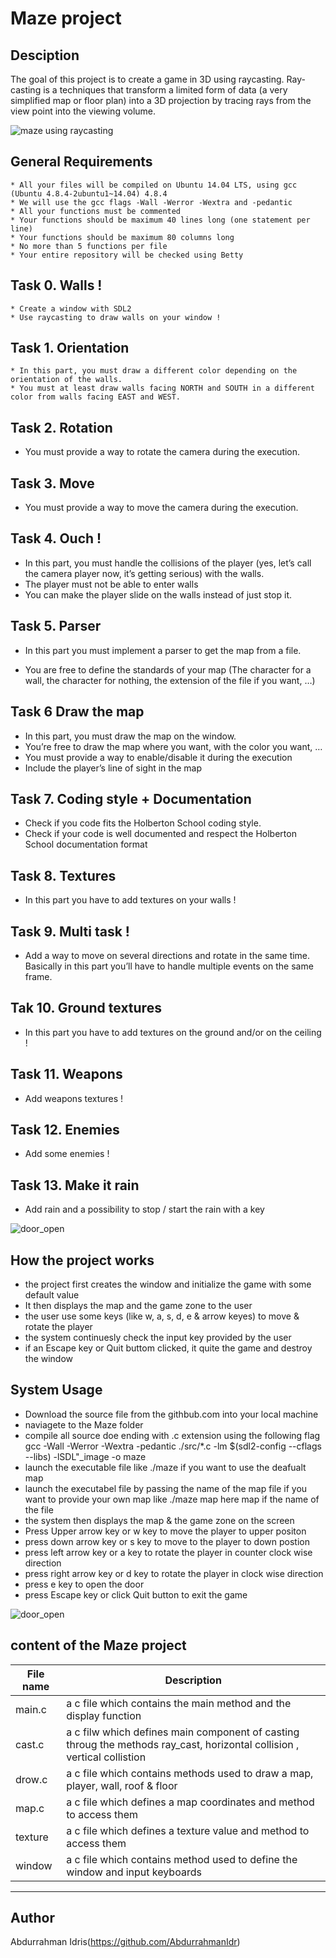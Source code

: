 # Maze project

## Desciption

The goal of this project is to create a game in 3D using raycasting. Ray-casting is a techniques that transform a limited form of data (a very simplified map or floor plan) into a 3D projection by tracing rays from the view point into the viewing volume.

![maze using raycasting](/images/maze1.png)

## General Requirements

    * All your files will be compiled on Ubuntu 14.04 LTS, using gcc (Ubuntu 4.8.4-2ubuntu1~14.04) 4.8.4
    * We will use the gcc flags -Wall -Werror -Wextra and -pedantic
    * All your functions must be commented
    * Your functions should be maximum 40 lines long (one statement per line)
    * Your functions should be maximum 80 columns long
    * No more than 5 functions per file
    * Your entire repository will be checked using Betty
   

## Task 0. Walls !
    * Create a window with SDL2
    * Use raycasting to draw walls on your window !
    
## Task 1. Orientation
    * In this part, you must draw a different color depending on the orientation of the walls.
    * You must at least draw walls facing NORTH and SOUTH in a different color from walls facing EAST and WEST.

## Task 2. Rotation
   * You must provide a way to rotate the camera during the execution.

## Task 3. Move
   * You must provide a way to move the camera during the execution.

## Task 4. Ouch !
   * In this part, you must handle the collisions of the player (yes, let’s call the camera player now, it’s getting serious) with the walls.
   * The player must not be able to enter walls
   * You can make the player slide on the walls instead of just stop it.

## Task 5. Parser
   * In this part you must implement a parser to get the map from a file.

   *  You are free to define the standards of your map (The character for a wall, the character for nothing, the extension of the file if you want, …)
  
## Task 6 Draw the map
   * In this part, you must draw the map on the window.
   * You’re free to draw the map where you want, with the color you want, …
   * You must provide a way to enable/disable it during the execution
   * Include the player’s line of sight in the map

## Task 7. Coding style + Documentation
   * Check if you code fits the Holberton School coding style.
   * Check if your code is well documented and respect the Holberton School documentation format

## Task 8. Textures
   * In this part you have to add textures on your walls !

## Task 9. Multi task !
   * Add a way to move on several directions and rotate in the same time. Basically in this part you’ll have to handle multiple events on the same frame.

## Tak 10. Ground textures
   * In this part you have to add textures on the ground and/or on the ceiling !

## Task 11. Weapons
   * Add weapons textures !


## Task 12. Enemies
   * Add some enemies !

## Task 13. Make it rain
   * Add rain and a possibility to stop / start the rain with a key

![door_open](/images/maze44.png)

## How the project works
   * the project first creates the window and initialize the game with some default value
   * It then displays the map and the game zone to the user
   * the user use some keys (like w, a, s, d, e & arrow keyes) to move & rotate the player
   * the system continuesly check the input key provided by the user
   * if an Escape key or Quit buttom clicked, it quite the game and destroy the window

## System Usage

   * Download the source file from the githbub.com into your local machine
   * naviagete to the Maze folder
   * compile all source doe ending with .c extension using the following flag
       gcc -Wall -Werror -Wextra -pedantic ./src/*.c -lm $(sdl2-config --cflags --libs) -lSDL"_image -o maze
   * launch the executable file like ./maze if you want to use the deafualt map
   * launch the executabel file by passing the name of the map file if you want to provide your own map like ./maze map  here map if the name of the file
   * the system then displays the map & the game zone on the screen
   * Press Upper arrow key or w key to move the player to upper positon
   * press down arrow key or s key to move to the player to down postion
   * press left arrow key or a key to rotate the player in counter clock wise direction
   * press right arrow key or d key to rotate the player in clock wise direction
   * press e key to open the door
   * press Escape key or click Quit button to exit the game

![door_open](/images/maze33.png)

## content of the Maze project
| File name       | Description |
---               | ---    |
main.c            | a c file which contains the main method and the display function
cast.c            | a c filw which defines main component of casting throug the methods ray_cast, horizontal collision , vertical collistion
drow.c            | a c file which contains methods used to draw a map, player, wall, roof & floor
map.c             | a c file which defines a map coordinates and method to access them
texture           | a c file which defines a texture value and method to access them
window            | a c file which contains method used to define the window and input keyboards

--- 


## Author
Abdurrahman Idris(https://github.com/AbdurrahmanIdr)
